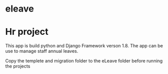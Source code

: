# eleave
# Hr project
This app is build python and Django Framework verson 1.8. The app can be use to manage staff annual leaves.

Copy the templete and migration folder to the eLeave folder before running the projects
